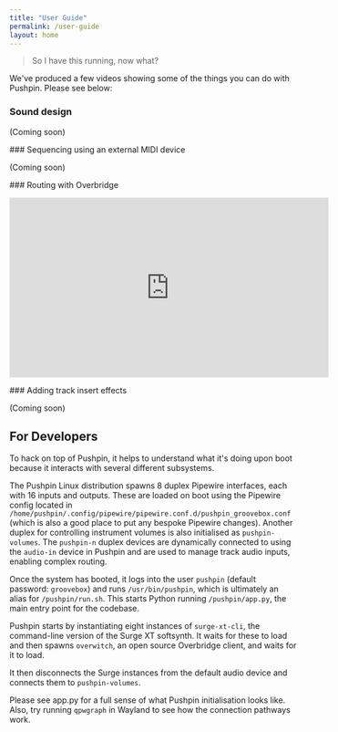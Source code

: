```yaml
---
title: "User Guide"
permalink: /user-guide
layout: home
---
```


> So I have this running, now what?

We've produced a few videos showing some of the things you can do with Pushpin. Please see below:

### Sound design

(Coming soon)

### Sequencing using an external MIDI device

(Coming soon)

### Routing with Overbridge

<div style="text-align: center">
    <iframe width="560" height="315" src="https://www.youtube.com/embed/2ezX6MCOlo8?si=CztI3rN82s1jOuJb&controls=0&rel=0&iv_load_policy=3" title="YouTube video player" frameborder="0" allow="accelerometer; autoplay; clipboard-write; encrypted-media; gyroscope; picture-in-picture; web-share" referrerpolicy="strict-origin-when-cross-origin" allowfullscreen></iframe>
</div>

### Adding track insert effects

(Coming soon)

## For Developers

To hack on top of Pushpin, it helps to understand what it's doing upon boot because it interacts with several different subsystems.

The Pushpin Linux distribution spawns 8 duplex Pipewire interfaces, each with 16 inputs and outputs. These are loaded on boot using the Pipewire config located in `/home/pushpin/.config/pipewire/pipewire.conf.d/pushpin_groovebox.conf` (which is also a good place to put any bespoke Pipewire changes). Another duplex for controlling instrument volumes is also initialised as `pushpin-volumes`. The `pushpin-n` duplex devices are dynamically connected to using the `audio-in` device in Pushpin and are used to manage track audio inputs, enabling complex routing.

Once the system has booted, it logs into the user `pushpin` (default password: `groovebox`) and runs `/usr/bin/pushpin`, which is ultimately an alias for `/pushpin/run.sh`. This starts Python running `/pushpin/app.py`, the main entry point for the codebase.

Pushpin starts by instantiating eight instances of `surge-xt-cli`, the command-line version of the Surge XT softsynth. It waits for these to load and then spawns `overwitch`, an open source Overbridge client, and waits for it to load.

It then disconnects the Surge instances from the default audio device and connects them to `pushpin-volumes`.

Please see app.py for a full sense of what Pushpin initialisation looks like. Also, try running `qpwgraph` in Wayland to see how the connection pathways work.
